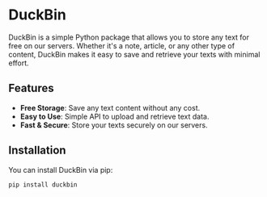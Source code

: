 # DuckBin

DuckBin is a simple Python package that allows you to store any text for free on our servers. Whether it's a note, article, or any other type of content, DuckBin makes it easy to save and retrieve your texts with minimal effort.

## Features

- **Free Storage**: Save any text content without any cost.
- **Easy to Use**: Simple API to upload and retrieve text data.
- **Fast & Secure**: Store your texts securely on our servers.

## Installation

You can install DuckBin via pip:

```bash
pip install duckbin
```
